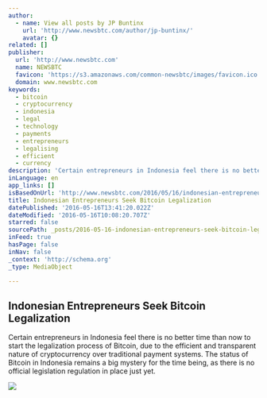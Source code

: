 ```yaml
---
author:
  - name: View all posts by JP Buntinx
    url: 'http://www.newsbtc.com/author/jp-buntinx/'
    avatar: {}
related: []
publisher:
  url: 'http://www.newsbtc.com'
  name: NEWSBTC
  favicon: 'https://s3.amazonaws.com/common-newsbtc/images/favicon.ico'
  domain: www.newsbtc.com
keywords:
  - bitcoin
  - cryptocurrency
  - indonesia
  - legal
  - technology
  - payments
  - entrepreneurs
  - legalising
  - efficient
  - currency
description: 'Certain entrepreneurs in Indonesia feel there is no better time than now to start the legalization process of Bitcoin, due to the efficient and transparent nature of cryptocurrency over traditional payment systems. The status of Bitcoin in Indonesia remains a big mystery for the time being, as there is no official legislation regulation in place just yet.'
inLanguage: en
app_links: []
isBasedOnUrl: 'http://www.newsbtc.com/2016/05/16/indonesian-entrepreneurs-seek-bitcoin-legalization/'
title: Indonesian Entrepreneurs Seek Bitcoin Legalization
datePublished: '2016-05-16T13:41:20.022Z'
dateModified: '2016-05-16T10:08:20.707Z'
starred: false
sourcePath: _posts/2016-05-16-indonesian-entrepreneurs-seek-bitcoin-legalization.md
inFeed: true
hasPage: false
inNav: false
_context: 'http://schema.org'
_type: MediaObject

---
```

<article style=""><h1>Indonesian Entrepreneurs Seek Bitcoin Legalization</h1><p>Certain entrepreneurs in Indonesia feel there is no better time than now to start the legalization process of Bitcoin, due to the efficient and transparent nature of cryptocurrency over traditional payment systems. The status of Bitcoin in Indonesia remains a big mystery for the time being, as there is no official legislation regulation in place just yet.</p><img src="http://s3.amazonaws.com/main-newsbtc-images/2016/05/16093016/shutterstock_363134588.jpg" /></article>